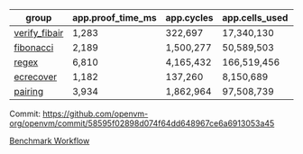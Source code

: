 | group | app.proof_time_ms | app.cycles | app.cells_used | leaf.proof_time_ms | leaf.cycles | leaf.cells_used |
| -- | -- | -- | -- | -- | -- | -- |
| [verify_fibair](https://github.com/openvm-org/openvm/blob/benchmark-results/benchmarks-pr/1764/verify_fibair-58595f02898d074f64dd648967ce6a6913053a45.md) | 1,283 |  322,697 |  17,340,130 |- | - | - |
| [fibonacci](https://github.com/openvm-org/openvm/blob/benchmark-results/benchmarks-pr/1764/fibonacci-58595f02898d074f64dd648967ce6a6913053a45.md) | 2,189 |  1,500,277 |  50,589,503 |- | - | - |
| [regex](https://github.com/openvm-org/openvm/blob/benchmark-results/benchmarks-pr/1764/regex-58595f02898d074f64dd648967ce6a6913053a45.md) | 6,810 |  4,165,432 |  166,519,456 |- | - | - |
| [ecrecover](https://github.com/openvm-org/openvm/blob/benchmark-results/benchmarks-pr/1764/ecrecover-58595f02898d074f64dd648967ce6a6913053a45.md) | 1,182 |  137,260 |  8,150,689 |- | - | - |
| [pairing](https://github.com/openvm-org/openvm/blob/benchmark-results/benchmarks-pr/1764/pairing-58595f02898d074f64dd648967ce6a6913053a45.md) | 3,934 |  1,862,964 |  97,508,739 |- | - | - |


Commit: https://github.com/openvm-org/openvm/commit/58595f02898d074f64dd648967ce6a6913053a45

[Benchmark Workflow](https://github.com/openvm-org/openvm/actions/runs/15780362467)
